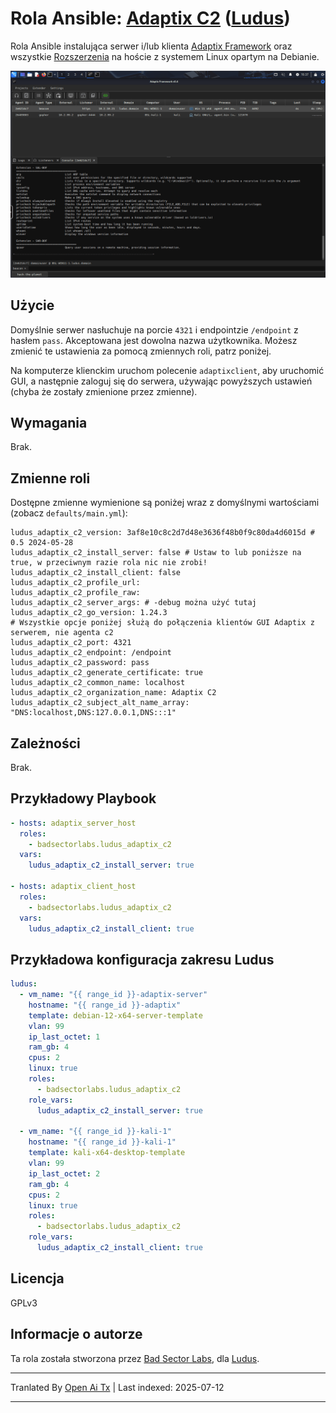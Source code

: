 # Rola Ansible: [Adaptix C2](https://adaptix-framework.gitbook.io/adaptix-framework) ([Ludus](https://ludus.cloud))

Rola Ansible instalująca serwer i/lub klienta [Adaptix Framework](https://adaptix-framework.gitbook.io/adaptix-framework) oraz wszystkie [Rozszerzenia](https://github.com/Adaptix-Framework/Extension-Kit) na hoście z systemem Linux opartym na Debianie.

![Adaptix Framework](https://raw.githubusercontent.com/badsectorlabs/ludus_adaptix_c2/main/docs/adaptix.png)

## Użycie

Domyślnie serwer nasłuchuje na porcie `4321` i endpointzie `/endpoint` z hasłem `pass`. Akceptowana jest dowolna nazwa użytkownika. Możesz zmienić te ustawienia za pomocą zmiennych roli, patrz poniżej.

Na komputerze klienckim uruchom polecenie `adaptixclient`, aby uruchomić GUI, a następnie zaloguj się do serwera, używając powyższych ustawień (chyba że zostały zmienione przez zmienne).

## Wymagania

Brak.

## Zmienne roli

Dostępne zmienne wymienione są poniżej wraz z domyślnymi wartościami (zobacz `defaults/main.yml`):

    ludus_adaptix_c2_version: 3af8e10c8c2d7d48e3636f48b0f9c80da4d6015d # 0.5 2024-05-28
    ludus_adaptix_c2_install_server: false # Ustaw to lub poniższe na true, w przeciwnym razie rola nic nie zrobi!
    ludus_adaptix_c2_install_client: false
    ludus_adaptix_c2_profile_url:
    ludus_adaptix_c2_profile_raw:
    ludus_adaptix_c2_server_args: # -debug można użyć tutaj
    ludus_adaptix_c2_go_version: 1.24.3
    # Wszystkie opcje poniżej służą do połączenia klientów GUI Adaptix z serwerem, nie agenta c2
    ludus_adaptix_c2_port: 4321
    ludus_adaptix_c2_endpoint: /endpoint
    ludus_adaptix_c2_password: pass
    ludus_adaptix_c2_generate_certificate: true
    ludus_adaptix_c2_common_name: localhost
    ludus_adaptix_c2_organization_name: Adaptix C2
    ludus_adaptix_c2_subject_alt_name_array: "DNS:localhost,DNS:127.0.0.1,DNS:::1"

## Zależności

Brak.

## Przykładowy Playbook

```yaml
- hosts: adaptix_server_host
  roles:
    - badsectorlabs.ludus_adaptix_c2
  vars:
    ludus_adaptix_c2_install_server: true

- hosts: adaptix_client_host
  roles:
    - badsectorlabs.ludus_adaptix_c2
  vars:
    ludus_adaptix_c2_install_client: true    
```
## Przykładowa konfiguracja zakresu Ludus

```yaml
ludus:
  - vm_name: "{{ range_id }}-adaptix-server"
    hostname: "{{ range_id }}-adaptix"
    template: debian-12-x64-server-template
    vlan: 99
    ip_last_octet: 1
    ram_gb: 4
    cpus: 2
    linux: true
    roles:
      - badsectorlabs.ludus_adaptix_c2
    role_vars:
      ludus_adaptix_c2_install_server: true

  - vm_name: "{{ range_id }}-kali-1"
    hostname: "{{ range_id }}-kali-1"
    template: kali-x64-desktop-template
    vlan: 99
    ip_last_octet: 2
    ram_gb: 4
    cpus: 2
    linux: true
    roles:
      - badsectorlabs.ludus_adaptix_c2
    role_vars:
      ludus_adaptix_c2_install_client: true
```
## Licencja

GPLv3

## Informacje o autorze

Ta rola została stworzona przez [Bad Sector Labs](https://github.com/badsectorlabs), dla [Ludus](https://ludus.cloud/).


---


Tranlated By [Open Ai Tx](https://github.com/OpenAiTx/OpenAiTx) | Last indexed: 2025-07-12


---
